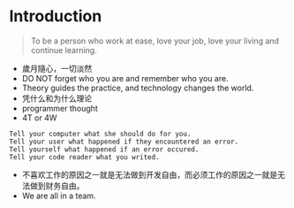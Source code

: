 # Introduction 

> To be a person who work at ease, love your job, love your living and continue learning.


- 歲月隨心，一切淡然
- DO NOT forget who you are and remember who you are.
- Theory guides the practice, and technology changes the world.
- 凭什么和为什么理论
- programmer thought
- 4T or 4W

```
Tell your computer what she should do for you. 
Tell your user what happened if they encountered an error. 
Tell yourself what happened if an error occured. 
Tell your code reader what you writed.

```

- 不喜欢工作的原因之一就是无法做到开发自由，而必须工作的原因之一就是无法做到财务自由。
- We are all in a team.
